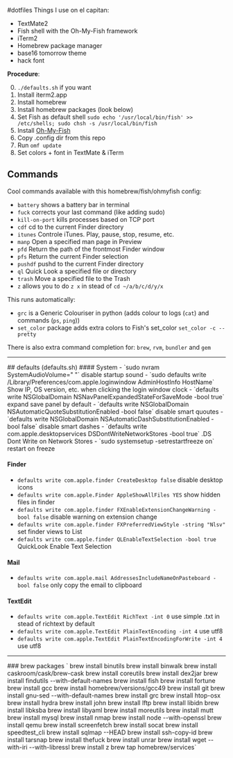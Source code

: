 #dotfiles
Things I use on el capitan:

- TextMate2
- Fish shell with the Oh-My-Fish framework
- iTerm2
- Homebrew package manager
- base16 tomorrow theme
- hack font


**Procedure**:

0. `./defaults.sh` if you want
1. Install iterm2.app
2. Install homebrew
3. Install homebrew packages (look below)
4. Set Fish as default shell `sudo echo '/usr/local/bin/fish' >> /etc/shells; sudo chsh -s /usr/local/bin/fish`
5. Install [Oh-My-Fish](https://github.com/oh-my-fish/oh-my-fish)
6. Copy .config dir from this repo
7. Run `omf update`
8. Set colors + font in TextMate & iTerm


## Commands
Cool commands available with this homebrew/fish/ohmyfish config:

- `battery` shows a battery bar in terminal    
- `fuck` corrects your last command (like adding sudo)    
- `kill-on-port` kills processes based on TCP port
- `cdf` cd to the current Finder directory
- `itunes` Controle iTunes. Play, pause, stop, resume, etc.
- `manp` Open a specified man page in Preview
- `pfd` Return the path of the frontmost Finder window
- `pfs` Return the current Finder selection
- `pushdf` pushd to the current Finder directory
- `ql` Quick Look a specified file or directory
- `trash` Move a specified file to the Trash
- `z` allows you to do `z x` in stead of `cd ~/a/b/c/d/y/x`

This runs automatically:

- `grc` is a Generic Colouriser in python (adds colour to logs (`cat`) and commands (`ps`, `ping`))    
- `set_color` package adds extra colors to Fish's set_color `set_color -c --pretty`

There is also extra command completion for:
`brew`, `rvm`, `bundler` and `gem`

<hr>
## defaults (defaults.sh)
#### System
- `sudo nvram SystemAudioVolume=" "` disable startup sound
- `sudo defaults write /Library/Preferences/com.apple.loginwindow AdminHostInfo HostName` Show IP, OS version, etc. when clicking the login window clock
- `defaults write NSGlobalDomain NSNavPanelExpandedStateForSaveMode -bool true` expand save panel by default
- `defaults write NSGlobalDomain NSAutomaticQuoteSubstitutionEnabled -bool false` disable smart quoutes
- `defaults write NSGlobalDomain NSAutomaticDashSubstitutionEnabled -bool false` disable smart dashes
- `defaults write com.apple.desktopservices DSDontWriteNetworkStores -bool true` .DS Dont Write on Network Stores
- `sudo systemsetup -setrestartfreeze on` restart on freeze


#### Finder
- `defaults write com.apple.finder CreateDesktop false` disable desktop icons
- `defaults write com.apple.Finder AppleShowAllFiles YES` show hidden files in finder
- `defaults write com.apple.finder FXEnableExtensionChangeWarning -bool false` disable warning on extension change
- `defaults write com.apple.finder FXPreferredViewStyle -string "Nlsv"` set finder views to List
- `defaults write com.apple.finder QLEnableTextSelection -bool true` QuickLook Enable Text Selection

#### Mail
- `defaults write com.apple.mail AddressesIncludeNameOnPasteboard -bool false` only copy the email to clipboard

#### TextEdit
- `defaults write com.apple.TextEdit RichText -int 0` use simple .txt in stead of richtext by default
- `defaults write com.apple.TextEdit PlainTextEncoding -int 4` use utf8
- `defaults write com.apple.TextEdit PlainTextEncodingForWrite -int 4` use utf8
<hr>
### brew packages
`
brew install binutils
brew install binwalk
brew install caskroom/cask/brew-cask
brew install coreutils
brew install dex2jar
brew install findutils --with-default-names
brew install fish
brew install fortune
brew install gcc
brew install homebrew/versions/gcc49
brew install git
brew install gnu-sed --with-default-names
brew install grc
brew install htop-osx
brew install hydra
brew install john
brew install lftp
brew install libidn
brew install libksba
brew install libyaml
brew install moreutils
brew install mutt
brew install mysql
brew install nmap
brew install node --with-openssl
brew install qemu
brew install screenfetch
brew install socat
brew install speedtest_cli
brew install sqlmap --HEAD
brew install ssh-copy-id
brew install tarsnap
brew install thefuck
brew install unrar
brew install wget --with-iri --with-libressl
brew install z
brew tap homebrew/services`